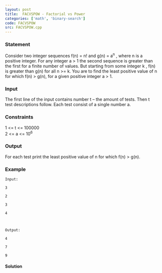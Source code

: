```yaml
---
layout: post
title:  FACVSPOW - Factorial vs Power
categories: ['math', 'binary-search']
code: FACVSPOW
src: FACVSPOW.cpp
---
```


### **Statement**

Consider two integer sequences f(n) = n! and g(n) = a<sup>n</sup>
, where n is a positive integer. For any integer a > 1 the second
sequence is greater than the first for a finite number of values. But starting
from some integer k , f(n) is greater than g(n) for all n >=
k. You are to find the least positive value of n for which f(n) >
g(n), for a given positive integer a > 1.

### Input

The first line of the input contains number t – the amount of tests. Then
t test descriptions follow. Each test consist of a single number a.

### Constraints

1 <= t <= 100000  
2 <= a <= 10<sup>6</sup>

### Output

For each test print the least positive value of n for which f(n) >
g(n).

### Example

    
    
    Input:
    3
    2
    3
    4
    
    Output:
    4
    7
    9
    



#### **Solution**



